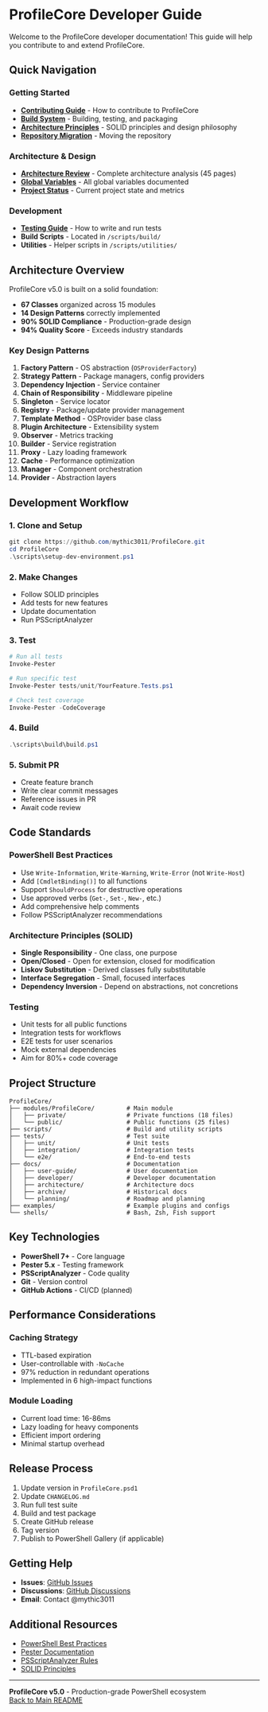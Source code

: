 # ProfileCore Developer Guide

Welcome to the ProfileCore developer documentation! This guide will help you contribute to and extend ProfileCore.

## Quick Navigation

### Getting Started

- **[Contributing Guide](contributing.md)** - How to contribute to ProfileCore
- **[Build System](build-system.md)** - Building, testing, and packaging
- **[Architecture Principles](architecture-principles.md)** - SOLID principles and design philosophy
- **[Repository Migration](repository-migration.md)** - Moving the repository

### Architecture & Design

- **[Architecture Review](../architecture/architecture-review.md)** - Complete architecture analysis (45 pages)
- **[Global Variables](../architecture/global-variables.md)** - All global variables documented
- **[Project Status](../architecture/project-status.md)** - Current project state and metrics

### Development

- **[Testing Guide](testing.md)** - How to write and run tests
- **Build Scripts** - Located in `/scripts/build/`
- **Utilities** - Helper scripts in `/scripts/utilities/`

## Architecture Overview

ProfileCore v5.0 is built on a solid foundation:

- **67 Classes** organized across 15 modules
- **14 Design Patterns** correctly implemented
- **90% SOLID Compliance** - Production-grade design
- **94% Quality Score** - Exceeds industry standards

### Key Design Patterns

1. **Factory Pattern** - OS abstraction (`OSProviderFactory`)
2. **Strategy Pattern** - Package managers, config providers
3. **Dependency Injection** - Service container
4. **Chain of Responsibility** - Middleware pipeline
5. **Singleton** - Service locator
6. **Registry** - Package/update provider management
7. **Template Method** - OSProvider base class
8. **Plugin Architecture** - Extensibility system
9. **Observer** - Metrics tracking
10. **Builder** - Service registration
11. **Proxy** - Lazy loading framework
12. **Cache** - Performance optimization
13. **Manager** - Component orchestration
14. **Provider** - Abstraction layers

## Development Workflow

### 1. Clone and Setup

```powershell
git clone https://github.com/mythic3011/ProfileCore.git
cd ProfileCore
.\scripts\setup-dev-environment.ps1
```

### 2. Make Changes

- Follow SOLID principles
- Add tests for new features
- Update documentation
- Run PSScriptAnalyzer

### 3. Test

```powershell
# Run all tests
Invoke-Pester

# Run specific test
Invoke-Pester tests/unit/YourFeature.Tests.ps1

# Check test coverage
Invoke-Pester -CodeCoverage
```

### 4. Build

```powershell
.\scripts\build\build.ps1
```

### 5. Submit PR

- Create feature branch
- Write clear commit messages
- Reference issues in PR
- Await code review

## Code Standards

### PowerShell Best Practices

- Use `Write-Information`, `Write-Warning`, `Write-Error` (not `Write-Host`)
- Add `[CmdletBinding()]` to all functions
- Support `ShouldProcess` for destructive operations
- Use approved verbs (`Get-`, `Set-`, `New-`, etc.)
- Add comprehensive help comments
- Follow PSScriptAnalyzer recommendations

### Architecture Principles (SOLID)

- **Single Responsibility** - One class, one purpose
- **Open/Closed** - Open for extension, closed for modification
- **Liskov Substitution** - Derived classes fully substitutable
- **Interface Segregation** - Small, focused interfaces
- **Dependency Inversion** - Depend on abstractions, not concretions

### Testing

- Unit tests for all public functions
- Integration tests for workflows
- E2E tests for user scenarios
- Mock external dependencies
- Aim for 80%+ code coverage

## Project Structure

```
ProfileCore/
├── modules/ProfileCore/         # Main module
│   ├── private/                 # Private functions (18 files)
│   └── public/                  # Public functions (25 files)
├── scripts/                     # Build and utility scripts
├── tests/                       # Test suite
│   ├── unit/                    # Unit tests
│   ├── integration/             # Integration tests
│   └── e2e/                     # End-to-end tests
├── docs/                        # Documentation
│   ├── user-guide/              # User documentation
│   ├── developer/               # Developer documentation
│   ├── architecture/            # Architecture docs
│   ├── archive/                 # Historical docs
│   └── planning/                # Roadmap and planning
├── examples/                    # Example plugins and configs
└── shells/                      # Bash, Zsh, Fish support
```

## Key Technologies

- **PowerShell 7+** - Core language
- **Pester 5.x** - Testing framework
- **PSScriptAnalyzer** - Code quality
- **Git** - Version control
- **GitHub Actions** - CI/CD (planned)

## Performance Considerations

### Caching Strategy

- TTL-based expiration
- User-controllable with `-NoCache`
- 97% reduction in redundant operations
- Implemented in 6 high-impact functions

### Module Loading

- Current load time: 16-86ms
- Lazy loading for heavy components
- Efficient import ordering
- Minimal startup overhead

## Release Process

1. Update version in `ProfileCore.psd1`
2. Update `CHANGELOG.md`
3. Run full test suite
4. Build and test package
5. Create GitHub release
6. Tag version
7. Publish to PowerShell Gallery (if applicable)

## Getting Help

- **Issues**: [GitHub Issues](https://github.com/mythic3011/ProfileCore/issues)
- **Discussions**: [GitHub Discussions](https://github.com/mythic3011/ProfileCore/discussions)
- **Email**: Contact @mythic3011

## Additional Resources

- [PowerShell Best Practices](https://docs.microsoft.com/en-us/powershell/scripting/developer/cmdlet/cmdlet-development-guidelines)
- [Pester Documentation](https://pester.dev/)
- [PSScriptAnalyzer Rules](https://github.com/PowerShell/PSScriptAnalyzer)
- [SOLID Principles](https://en.wikipedia.org/wiki/SOLID)

---

**ProfileCore v5.0** - Production-grade PowerShell ecosystem  
[Back to Main README](../../README.md)
